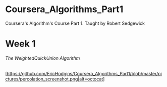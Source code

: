 # Coursera_Algorithms_Part1
Coursera's Algorithm's Course Part 1.  Taught by Robert Sedgewick
# Week 1
###### The WeightedQuickUnion Algorithm

[https://github.com/EricHodgins/Coursera_Algorithms_Part1/blob/master/pictures/percolation_screenshot.png|alt=octocat]
